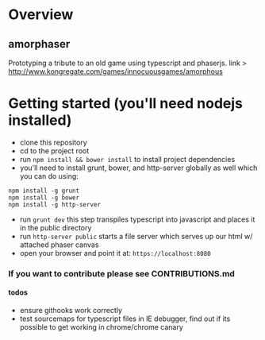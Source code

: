 # Overview
## amorphaser
Prototyping a tribute to an old game using typescript and phaserjs. link > http://www.kongregate.com/games/innocuousgames/amorphous

# Getting started (you'll need nodejs installed)
- clone this repository
- cd to the project root
- run ```npm install && bower install``` to install project dependencies
- you'll need to install grunt, bower, and http-server globally as well which you can do using:
```
npm install -g grunt
npm install -g bower
npm install -g http-server
```
- run ```grunt dev``` this step transpiles typescript into javascript and places it in the public directory
- run ```http-server public``` starts a file server which serves up our html w/ attached phaser canvas
- open your browser and point it at: ```https://localhost:8080```

### If you want to contribute please see CONTRIBUTIONS.md


#### todos
- ensure githooks work correctly
- test sourcemaps for typescript files in IE debugger, find out if its possible to get working in chrome/chrome canary
